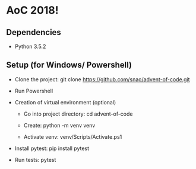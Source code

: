 # AoC 2018!

## Dependencies

- Python 3.5.2

## Setup (for Windows/ Powershell)

- Clone the project: git clone https://github.com/snao/advent-of-code.git

- Run Powershell

- Creation of virtual environment (optional)
  
  - Go into project directory: cd advent-of-code
  
  - Create: python -m venv venv
  
  - Activate venv: venv/Scripts/Activate.ps1

- Install pytest: pip install pytest

- Run tests: pytest

